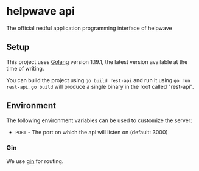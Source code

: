 # helpwave api

The official restful application programming interface of helpwave

## Setup

This project uses [Golang][golang] version 1.19.1, the latest version available at the time of writing.

You can build the project using `go build rest-api` and run it using `go run rest-api`.
`go build` will produce a single binary in the root called "rest-api".

## Environment

The following environment variables can be used to customize the server:
 * `PORT` - The port on which the api will listen on (default: 3000)

### Gin

We use [gin][gin] for routing.

[golang]: https://go.dev/
[gin]: https://github.com/gin-gonic/gin/
